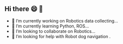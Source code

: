 ## Hi there 😄 👋
- 🔭 I’m currently working on Robotics data collecting...
- 🌱 I’m currently learning Python, ROS...
- 👯 I’m looking to collaborate on Robotics...
- 🤔 I’m looking for help with Robot dog navigation .

<!--
**Jack-Dou1/Jack-Dou1** is a ✨ _special_ ✨ repository because its `README.md` (this file) appears on your GitHub profile.

Here are some ideas to get you started:

..
-->
